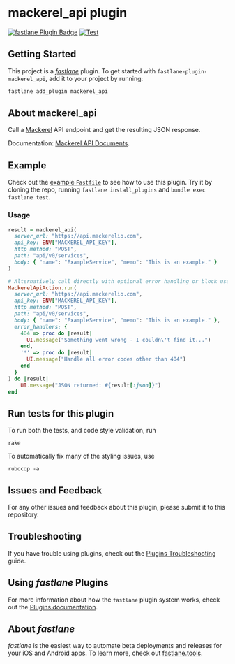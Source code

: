 # mackerel_api plugin

[![fastlane Plugin Badge](https://rawcdn.githack.com/fastlane/fastlane/master/fastlane/assets/plugin-badge.svg)](https://rubygems.org/gems/fastlane-plugin-mackerel_api)
[![Test](https://github.com/yutailang0119/fastlane-plugin-mackerel_api/workflows/Test/badge.svg)](https://github.com/yutailang0119/fastlane-plugin-mackerel_api/actions?query=branch%3Amaster+workflow%3ATest)

## Getting Started

This project is a [_fastlane_](https://github.com/fastlane/fastlane) plugin. To get started with `fastlane-plugin-mackerel_api`, add it to your project by running:

```bash
fastlane add_plugin mackerel_api
```

## About mackerel_api

Call a [Mackerel](https://mackerel.io) API endpoint and get the resulting JSON response.

Documentation: [Mackerel API Documents](https://mackerel.io/api-docs).

## Example

Check out the [example `Fastfile`](fastlane/Fastfile) to see how to use this plugin. Try it by cloning the repo, running `fastlane install_plugins` and `bundle exec fastlane test`.


### Usage

```ruby
result = mackerel_api(
  server_url: "https://api.mackerelio.com",
  api_key: ENV["MACKEREL_API_KEY"],
  http_method: "POST",
  path: "api/v0/services",
  body: { "name": "ExampleService", "memo": "This is an example." }
)
```

```ruby
# Alternatively call directly with optional error handling or block usage
MackerelApiAction.run(
  server_url: "https://api.mackerelio.com",
  api_key: ENV["MACKEREL_API_KEY"],
  http_method: "POST",
  path: "api/v0/services",
  body: { "name": "ExampleService", "memo": "This is an example." },
  error_handlers: {
    404 => proc do |result|
      UI.message("Something went wrong - I couldn\'t find it...")
    end,
    '*' => proc do |result|
      UI.message("Handle all error codes other than 404")
    end
  }
) do |result|
    UI.message("JSON returned: #{result[:json]}")
end
```

## Run tests for this plugin

To run both the tests, and code style validation, run

```
rake
```

To automatically fix many of the styling issues, use
```
rubocop -a
```

## Issues and Feedback

For any other issues and feedback about this plugin, please submit it to this repository.

## Troubleshooting

If you have trouble using plugins, check out the [Plugins Troubleshooting](https://docs.fastlane.tools/plugins/plugins-troubleshooting/) guide.

## Using _fastlane_ Plugins

For more information about how the `fastlane` plugin system works, check out the [Plugins documentation](https://docs.fastlane.tools/plugins/create-plugin/).

## About _fastlane_

_fastlane_ is the easiest way to automate beta deployments and releases for your iOS and Android apps. To learn more, check out [fastlane.tools](https://fastlane.tools).
